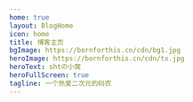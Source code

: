 ```yaml
---
home: true
layout: BlogHome
icon: home
title: 博客主页
bgImage: https://bornforthis.cn/cdn/bg1.jpg
heroImage: https://bornforthis.cn/cdn/tx.jpg
heroText: shtの小窝
heroFullScreen: true
tagline: 一个热爱二次元的码农
---
```


